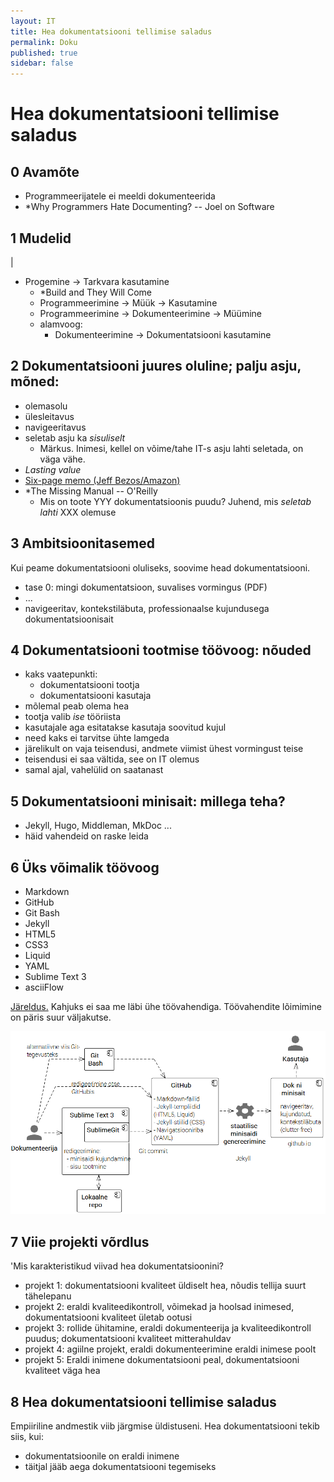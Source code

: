 ```yaml
---
layout: IT
title: Hea dokumentatsiooni tellimise saladus
permalink: Doku
published: true
sidebar: false
---
```


# Hea dokumentatsiooni tellimise saladus

## 0  Avamõte
  - Programmeerijatele ei meeldi dokumenteerida
  - *Why Programmers Hate Documenting? -- Joel on Software

## 1  Mudelid

|[](img/Mudelid.PNG)

- Progemine -> Tarkvara kasutamine
  - *Build and They Will Come
  - Programmeerimine -> Müük -> Kasutamine
  - Programmeerimine -> Dokumenteerimine -> Müümine
  - alamvoog:
    - Dokumenteerimine -> Dokumentatsiooni kasutamine

## 2  Dokumentatsiooni juures oluline; palju asju, mõned:
 - olemasolu
 - ülesleitavus
 - navigeeritavus
 - seletab asju ka _sisuliselt_
   - Märkus. Inimesi, kellel on võime/tahe IT-s asju lahti seletada, on väga vähe.
 - _Lasting value_  
  - [Six-page memo (Jeff Bezos/Amazon)](http://blog.idonethis.com/jeff-bezos-self-discipline-writing/)
 - *The Missing Manual -- O'Reilly
   - Mis on toote YYY dokumentatsioonis puudu? Juhend, mis _seletab lahti_ XXX olemuse

## 3  Ambitsioonitasemed

Kui peame dokumentatsiooni oluliseks, soovime head dokumentatsiooni.
  - tase 0: mingi dokumentatsioon, suvalises vormingus (PDF)
  - ...
  - navigeeritav, kontekstiläbuta, professionaalse kujundusega dokumentatsioonisait

## 4  Dokumentatsiooni tootmise töövoog: nõuded
  - kaks vaatepunkti:
    - dokumentatsiooni tootja
    - dokumentatsiooni kasutaja
  - mõlemal peab olema hea
  - tootja valib _ise_ tööriista
  - kasutajale aga esitatakse kasutaja soovitud kujul
  - need kaks ei tarvitse ühte lamgeda
  - järelikult on vaja teisendusi, andmete viimist ühest vormingust teise
  - teisendusi ei saa vältida, see on IT olemus
  - samal ajal, vahelülid on saatanast

## 5  Dokumentatsiooni minisait: millega teha?
  - Jekyll, Hugo, Middleman, MkDoc ...
  - häid vahendeid on raske leida

## 6  Üks võimalik töövoog
  - Markdown
  - GitHub
  - Git Bash
  - Jekyll
  - HTML5
  - CSS3
  - Liquid
  - YAML
  - Sublime Text 3
  - asciiFlow
  
  <span style='text-decoration: underline;'>Järeldus.</span> Kahjuks ei saa me läbi ühe töövahendiga. Töövahendite lõimimine on päris suur väljakutse.

![](img/Dokuvoog.PNG)  

## 7  Viie projekti võrdlus

'Mis karakteristikud viivad hea dokumentatsioonini?

  - projekt 1: dokumentatsiooni kvaliteet üldiselt hea, nõudis tellija suurt tähelepanu 
  - projekt 2: eraldi kvaliteedikontroll, võimekad ja hoolsad inimesed, dokumentatsiooni kvaliteet ületab ootusi
  - projekt 3: rollide ühitamine, eraldi dokumenteerija ja kvaliteedikontroll puudus; dokumentatsiooni kvaliteet mitterahuldav
  - projekt 4: agiilne projekt, eraldi dokumenteerimine eraldi inimese poolt
  - projekt 5: Eraldi inimene dokumentatsiooni peal, dokumentatsiooni kvaliteet väga hea

## 8  Hea dokumentatsiooni tellimise saladus
  Empiiriline andmestik viib järgmise üldistuseni. Hea dokumentatsiooni tekib siis, kui:
  
  - dokumentatsioonile on eraldi inimene
  - täitjal jääb aega dokumentatsiooni tegemiseks

